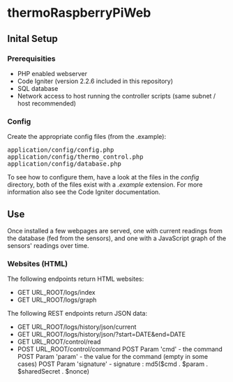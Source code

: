 # thermoRaspberryPiWeb

## Inital Setup

### Prerequisities

* PHP enabled webserver
* Code Igniter (version 2.2.6 included in this repository)
* SQL database
* Network access to host running the controller scripts (same subnet / host recommended)

### Config

Create the appropriate config files (from the .example):

<pre>
application/config/config.php
application/config/thermo_control.php
application/config/database.php
</pre>

To see how to configure them, have a look at the files in the <em>config</em> directory, both of the files exist with a <em>.example</em> extension. For more information also see the Code Igniter documentation.

## Use

Once installed a few webpages are served, one with current readings from the database (fed from the sensors), and one with a JavaScript graph of the sensors' readings over time.

### Websites (HTML)

The following endpoints return HTML websites:

* GET URL_ROOT/logs/index
* GET URL_ROOT/logs/graph

The following REST endpoints return JSON data:

* GET URL_ROOT/logs/history/json/current
* GET URL_ROOT/logs/history/json/?start=DATE&end=DATE
* GET URL_ROOT/control/read
* POST URL_ROOT/control/command
	POST Param 'cmd' - the command
	POST Param 'param' - the value for the command (empty in some cases)
	POST Param 'signature' - signature : md5($cmd . $param . $sharedSecret . $nonce)
